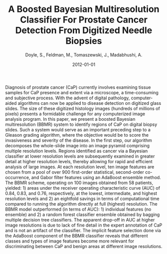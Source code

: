 ﻿---
title: "A Boosted Bayesian Multiresolution Classifier For Prostate Cancer Detection From Digitized Needle Biopsies"
author: Doyle, S., Feldman, M., Tomaszewski, J., Madabhushi, A.
status: Published
type: journal
citation: "A Boosted Bayesian Multiresolution Classifier For Prostate Cancer Detection From Digitized Needle Biopsies, <em>IEEE Transactions on Biomedical Engineering</em>, <b>59</b>(5), 2012"
comments: no
doi: 10.1109/TBME.2010.2053540
date: 2012-01-01
publishdate: 2012-01-01
---

Diagnosis of prostate cancer (CaP) currently involves examining tissue samples for CaP presence and extent via a microscope, a time-consuming and subjective process. With the advent of digital pathology, computer-aided algorithms can now be applied to disease detection on digitized glass slides. The size of these digitized histology images (hundreds of millions of pixels) presents a formidable challenge for any computerized image analysis program. In this paper, we present a boosted Bayesian multiresolution (BBMR) system to identify regions of CaP on digital biopsy slides. Such a system would serve as an important preceding step to a Gleason grading algorithm, where the objective would be to score the invasiveness and severity of the disease. In the first step, our algorithm decomposes the whole-slide image into an image pyramid comprising multiple resolution levels. Regions identified as cancer via a Bayesian classifier at lower resolution levels are subsequently examined in greater detail at higher resolution levels, thereby allowing for rapid and efficient analysis of large images. At each resolution level, ten image features are chosen from a pool of over 900 first-order statistical, second-order co-occurrence, and Gabor filter features using an AdaBoost ensemble method. The BBMR scheme, operating on 100 images obtained from 58 patients, yielded: 1) areas under the receiver operating characteristic curve (AUC) of 0.84, 0.83, and 0.76, respectively, at the lowest, intermediate, and highest resolution levels and 2) an eightfold savings in terms of computational time compared to running the algorithm directly at full (highest) resolution. The BBMR model outperformed (in terms of AUC): 1) individual features (no ensemble) and 2) a random forest classifier ensemble obtained by bagging multiple decision tree classifiers. The apparent drop-off in AUC at higher image resolutions is due to lack of fine detail in the expert annotation of CaP and is not an artifact of the classifier. The implicit feature selection done via the AdaBoost component of the BBMR classifier reveals that different classes and types of image features become more relevant for discriminating between CaP and benign areas at different image resolutions.
